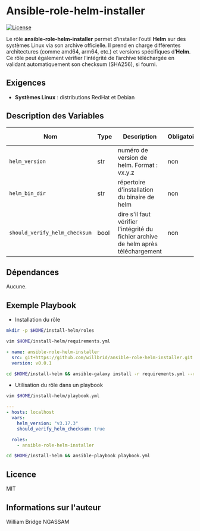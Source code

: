 # Ansible-role-helm-installer

[![License](https://img.shields.io/badge/license-MIT-blue.svg)](https://github.com/willbrid/ansible-role-helm-installer/blob/main/LICENSE)

Le rôle **ansible-role-helm-installer** permet d’installer l’outil **Helm** sur des systèmes Linux via son archive officielle. Il prend en charge différentes architectures (comme amd64, arm64, etc.) et versions spécifiques d’**Helm**. Ce rôle peut également vérifier l’intégrité de l’archive téléchargée en validant automatiquement son checksum (SHA256), si fourni.

## Exigences

- **Systèmes Linux** : distributions RedHat et Debian

## Description des Variables

|Nom|Type|Description|Obligatoire|Valeur par défaut|
|---|----|-----------|-----------|-----------------|
`helm_version`|str|numéro de version de helm. Format : vx.y.z|non|`"v3.17.3"`
`helm_bin_dir`|str|répertoire d'installation du binaire de helm|non|`"/usr/local/bin`
`should_verify_helm_checksum`|bool|dire s'il faut vérifier l'intégrité du fichier archive de helm après téléchargement|non|`true`

## Dépendances

Aucune.

## Exemple Playbook

- Installation du rôle

```bash
mkdir -p $HOME/install-helm/roles
```

```bash
vim $HOME/install-helm/requirements.yml
```

```yaml
- name: ansible-role-helm-installer
  src: git+https://github.com/willbrid/ansible-role-helm-installer.git
  version: v0.0.1
```

```bash
cd $HOME/install-helm && ansible-galaxy install -r requirements.yml --roles-path roles
```

- Utilisation du rôle dans un playbook

```bash
vim $HOME/install-helm/playbook.yml
```

```yaml
---
- hosts: localhost
  vars:
    helm_version: "v3.17.3"
    should_verify_helm_checksum: true

  roles:
    - ansible-role-helm-installer
```

```bash
cd $HOME/install-helm && ansible-playbook playbook.yml
```

## Licence

MIT

## Informations sur l'auteur

William Bridge NGASSAM
